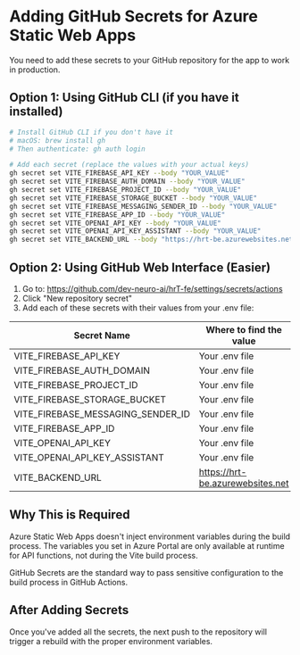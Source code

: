 # Adding GitHub Secrets for Azure Static Web Apps

You need to add these secrets to your GitHub repository for the app to work in production.

## Option 1: Using GitHub CLI (if you have it installed)

```bash
# Install GitHub CLI if you don't have it
# macOS: brew install gh
# Then authenticate: gh auth login

# Add each secret (replace the values with your actual keys)
gh secret set VITE_FIREBASE_API_KEY --body "YOUR_VALUE"
gh secret set VITE_FIREBASE_AUTH_DOMAIN --body "YOUR_VALUE"
gh secret set VITE_FIREBASE_PROJECT_ID --body "YOUR_VALUE"
gh secret set VITE_FIREBASE_STORAGE_BUCKET --body "YOUR_VALUE"
gh secret set VITE_FIREBASE_MESSAGING_SENDER_ID --body "YOUR_VALUE"
gh secret set VITE_FIREBASE_APP_ID --body "YOUR_VALUE"
gh secret set VITE_OPENAI_API_KEY --body "YOUR_VALUE"
gh secret set VITE_OPENAI_API_KEY_ASSISTANT --body "YOUR_VALUE"
gh secret set VITE_BACKEND_URL --body "https://hrt-be.azurewebsites.net"
```

## Option 2: Using GitHub Web Interface (Easier)

1. Go to: https://github.com/dev-neuro-ai/hrT-fe/settings/secrets/actions
2. Click "New repository secret"
3. Add each of these secrets with their values from your .env file:

| Secret Name | Where to find the value |
|------------|-------------------------|
| VITE_FIREBASE_API_KEY | Your .env file |
| VITE_FIREBASE_AUTH_DOMAIN | Your .env file |
| VITE_FIREBASE_PROJECT_ID | Your .env file |
| VITE_FIREBASE_STORAGE_BUCKET | Your .env file |
| VITE_FIREBASE_MESSAGING_SENDER_ID | Your .env file |
| VITE_FIREBASE_APP_ID | Your .env file |
| VITE_OPENAI_API_KEY | Your .env file |
| VITE_OPENAI_API_KEY_ASSISTANT | Your .env file |
| VITE_BACKEND_URL | https://hrt-be.azurewebsites.net |

## Why This is Required

Azure Static Web Apps doesn't inject environment variables during the build process. The variables you set in Azure Portal are only available at runtime for API functions, not during the Vite build process.

GitHub Secrets are the standard way to pass sensitive configuration to the build process in GitHub Actions.

## After Adding Secrets

Once you've added all the secrets, the next push to the repository will trigger a rebuild with the proper environment variables.